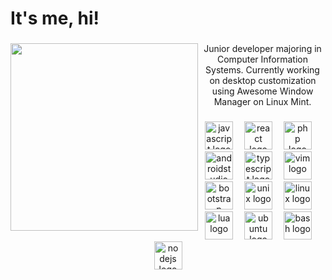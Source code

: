
<h1 align="left">It's me, hi!</h1>

###

<img align="left" height="300" src="https://64.media.tumblr.com/70b92a1e7efe1a1515c3e5e307c2bd4a/5a61ff5ad1240422-21/s250x400/d27b7334f959daa6488b44ca5750257bfb440f82.gifv"  />

###

<p align="center">Junior developer majoring in Computer Information Systems. Currently working on desktop customization using Awesome Window Manager on Linux Mint.</p>

###

<div align="center">
  <img src="https://cdn.jsdelivr.net/gh/devicons/devicon/icons/javascript/javascript-original.svg" height="45" alt="javascript logo"  />
  <img width="10" />
  <img src="https://cdn.jsdelivr.net/gh/devicons/devicon/icons/react/react-original.svg" height="45" alt="react logo"  />
  <img width="10" />
  <img src="https://cdn.jsdelivr.net/gh/devicons/devicon/icons/php/php-plain.svg" height="45" alt="php logo"  />
  <img width="10" />
  <img src="https://cdn.jsdelivr.net/gh/devicons/devicon/icons/androidstudio/androidstudio-original.svg" height="45" alt="androidstudio logo"  />
  <img width="10" />
  <img src="https://cdn.jsdelivr.net/gh/devicons/devicon/icons/typescript/typescript-plain.svg" height="45" alt="typescript logo"  />
  <img width="10" />
  <img src="https://cdn.jsdelivr.net/gh/devicons/devicon/icons/vim/vim-plain.svg" height="45" alt="vim logo"  />
  <img width="10" />
  <img src="https://cdn.jsdelivr.net/gh/devicons/devicon/icons/bootstrap/bootstrap-original.svg" height="45" alt="bootstrap logo"  />
  <img width="10" />
  <img src="https://cdn.jsdelivr.net/gh/devicons/devicon/icons/unix/unix-original.svg" height="45" alt="unix logo"  />
  <img width="10" />
  <img src="https://cdn.jsdelivr.net/gh/devicons/devicon/icons/linux/linux-original.svg" height="45" alt="linux logo"  />
  <img width="10" />
  <img src="https://cdn.jsdelivr.net/gh/devicons/devicon/icons/lua/lua-original.svg" height="45" alt="lua logo"  />
  <img width="10" />
  <img src="https://cdn.jsdelivr.net/gh/devicons/devicon/icons/ubuntu/ubuntu-plain.svg" height="45" alt="ubuntu logo"  />
  <img width="10" />
  <img src="https://cdn.jsdelivr.net/gh/devicons/devicon/icons/bash/bash-original.svg" height="45" alt="bash logo"  />
  <img width="10" />
  <img src="https://cdn.jsdelivr.net/gh/devicons/devicon/icons/nodejs/nodejs-original.svg" height="45" alt="nodejs logo"  />
</div>

###
